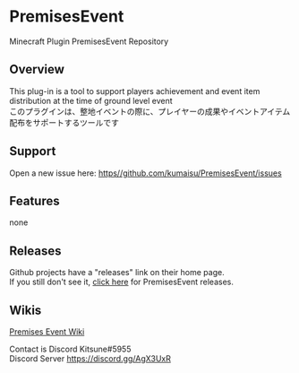 # PremisesEvent
Minecraft Plugin PremisesEvent Repository

## Overview  

This plug-in is a tool to support players achievement and event item distribution at the time of ground level event  
このプラグインは、整地イベントの際に、プレイヤーの成果やイベントアイテム配布をサポートするツールです  
  
## Support  
Open a new issue here: [https//github.com/kumaisu/PremisesEvent/issues](https://github.com/kumaisu/PremisesEvent/issues)

## Features  
none  

## Releases  
Github projects have a "releases" link on their home page.  
If you still don't see it, [click here](https://github.com/kumaisu/PremisesEvent/releases) for PremisesEvent releases.  

## Wikis  
[Premises Event Wiki](https://github.com/kumaisu/PremisesEvent/wiki)  
  
Contact is Discord Kitsune#5955  
Discord Server https://discord.gg/AgX3UxR  

